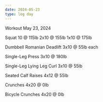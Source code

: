 ```yaml
---
date: 2024-05-23
type: leg day
---
```

Workout May 23, 2024

Squat
10 @ 115lb
2x10 @ 155lb
1x10 @ 175lb

Dumbbell Romanian Deadlift
3x10 @ 55lb each

Single-Leg Press
3x10 @ 180lb

Single-Leg Lying Leg Curl
3x10 @ 55lb

Seated Calf Raises
4x12 @ 55lb

Crunches
4x20 @ 0lb

Bicycle Crunches
4x20 @ 0lb